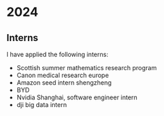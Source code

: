 # 2024

## Interns

I have applied the following interns:

- Scottish summer mathematics research program
- Canon medical research europe 
- Amazon seed intern shengzheng
- BYD 
- Nvidia Shanghai, software engineer intern
- dji big data intern
